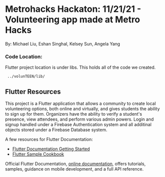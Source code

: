 # Metrohacks Hackaton: 11/21/21 - Volunteering app made at Metro Hacks
By: Michael Liu, Eshan Singhal, Kelsey Sun, Angela Yang

### Code Location:
Flutter project location is under libs. This holds all of the code we created. 
```file
 ../volunTEEN/lib/
```

## Flutter Resources

This project is a Flutter application that allows a community to create local volunteering options, both online and virtually, and gives students the ability to sign up for them. Organizers have the ability to verify a student's presence, view attendees, and perform various admin powers. Login and signup handled under a Firebase Authentication system and all additinal objects stored under a Firebase Database system. 

A few resources for Flutter Documentation: 
- [Flutter Documentation Getting Started](https://flutter.dev/docs/get-started/codelab)
- [Flutter Sample Cookbook](https://flutter.dev/docs/cookbook)

Official Flutter Documentation,
[online documentation](https://flutter.dev/docs), offers tutorials,
samples, guidance on mobile development, and a full API reference.
